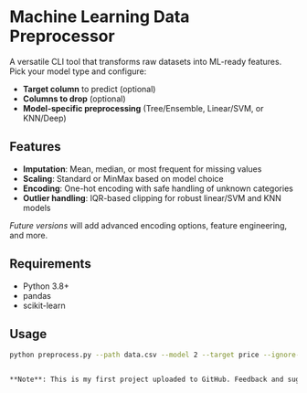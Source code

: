 # Machine Learning Data Preprocessor

A versatile CLI tool that transforms raw datasets into ML-ready features.  
Pick your model type and configure:
- **Target column** to predict (optional)  
- **Columns to drop** (optional)  
- **Model-specific preprocessing** (Tree/Ensemble, Linear/SVM, or KNN/Deep)

## Features

- **Imputation**: Mean, median, or most frequent for missing values  
- **Scaling**: Standard or MinMax based on model choice  
- **Encoding**: One-hot encoding with safe handling of unknown categories  
- **Outlier handling**: IQR-based clipping for robust linear/SVM and KNN models  

*Future versions* will add advanced encoding options, feature engineering, and more.

## Requirements

- Python 3.8+
- pandas
- scikit-learn

## Usage

```bash
python preprocess.py --path data.csv --model 2 --target price --ignore-cols id,date


**Note**: This is my first project uploaded to GitHub. Feedback and suggestions are welcome. I'm looking forward to any suggestions and advice to further improve my project.

